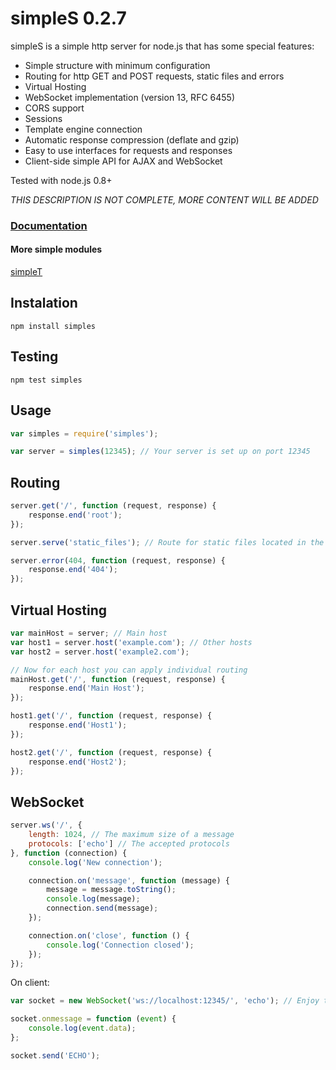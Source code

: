 # simpleS 0.2.7

simpleS is a simple http server for node.js that has some special features:

- Simple structure with minimum configuration
- Routing for http GET and POST requests, static files and errors
- Virtual Hosting
- WebSocket implementation (version 13, RFC 6455)
- CORS support
- Sessions
- Template engine connection
- Automatic response compression (deflate and gzip)
- Easy to use interfaces for requests and responses
- Client-side simple API for AJAX and WebSocket

Tested with node.js 0.8+

*THIS DESCRIPTION IS NOT COMPLETE, MORE CONTENT WILL BE ADDED*

### [Documentation](https://github.com/micnic/simpleS/wiki/Documentation "simpleS Documentation")

#### More simple modules
[simpleT](http://micnic.github.com/simpleT/)

## Instalation

	npm install simples

## Testing

	npm test simples

## Usage

```javascript
var simples = require('simples');

var server = simples(12345); // Your server is set up on port 12345
```

## Routing

```javascript
server.get('/', function (request, response) {
	response.end('root');
});

server.serve('static_files'); // Route for static files located in the folder "static_files"

server.error(404, function (request, response) {
	response.end('404');
});
```

## Virtual Hosting

```javascript
var mainHost = server; // Main host
var host1 = server.host('example.com'); // Other hosts
var host2 = server.host('example2.com');

// Now for each host you can apply individual routing
mainHost.get('/', function (request, response) {
	response.end('Main Host');
});

host1.get('/', function (request, response) {
	response.end('Host1');
});

host2.get('/', function (request, response) {
	response.end('Host2');
});
```

## WebSocket

```javascript
server.ws('/', {
	length: 1024, // The maximum size of a message
	protocols: ['echo'] // The accepted protocols
}, function (connection) {
	console.log('New connection');

	connection.on('message', function (message) {
		message = message.toString();
		console.log(message);
		connection.send(message);
	});

	connection.on('close', function () {
		console.log('Connection closed');
	});
});
```

On client:

```javascript
var socket = new WebSocket('ws://localhost:12345/', 'echo'); // Enjoy the real-time connection

socket.onmessage = function (event) {
	console.log(event.data);
};

socket.send('ECHO');
```